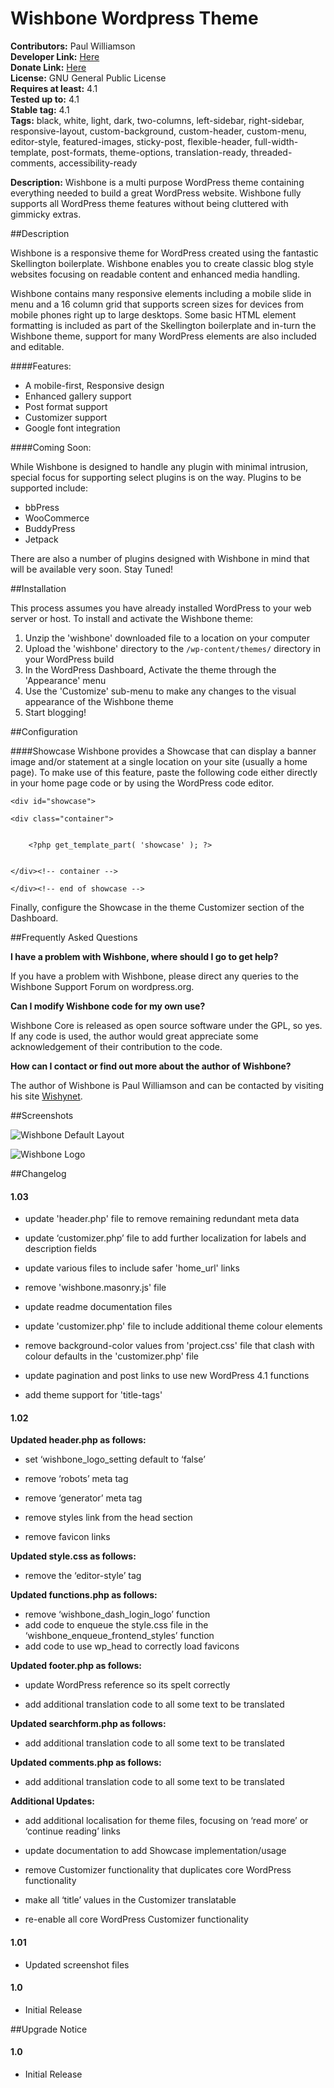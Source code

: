 Wishbone Wordpress Theme
==============================

**Contributors:** Paul Williamson  
**Developer Link:** [Here](http://www.wishynet.co.uk)    
**Donate Link:** [Here](http://wishbone.wishynet.co.uk/donate)    
**License:** GNU General Public License  
**Requires at least:** 4.1  
**Tested up to:** 4.1  
**Stable tag:** 4.1  
**Tags:** black, white, light, dark, two-columns, left-sidebar, right-sidebar, responsive-layout, custom-background, custom-header, custom-menu, editor-style, featured-images, sticky-post, flexible-header, full-width-template, post-formats, theme-options, translation-ready, threaded-comments, accessibility-ready

**Description:** Wishbone is a multi purpose WordPress theme containing everything needed to build a great WordPress website. Wishbone fully supports all WordPress theme features without being cluttered with gimmicky extras. 

##Description

Wishbone is a responsive theme for WordPress created using the fantastic Skellington boilerplate. Wishbone enables you to create classic blog style websites focusing on readable content and enhanced media handling. 

Wishbone contains many responsive elements including a mobile slide in menu and a 16 column grid that supports screen sizes for devices from mobile phones right up to large desktops. Some basic HTML element formatting is included as part of the Skellington boilerplate and in-turn the Wishbone theme, support for many WordPress elements are also included and editable. 

####Features:

* A mobile-first, Responsive design
* Enhanced gallery support
* Post format support
* Customizer support
* Google font integration

####Coming Soon:

While Wishbone is designed to handle any plugin with minimal intrusion, special focus for supporting select plugins is on the way. Plugins to be supported include:

* bbPress 
* WooCommerce
* BuddyPress
* Jetpack

There are also a number of plugins designed with Wishbone in mind that will be available very soon. Stay Tuned!

##Installation

This process assumes you have already installed WordPress to your web server or host. 
To install and activate the Wishbone theme:

1. Unzip the 'wishbone' downloaded file to a location on your computer
2. Upload the 'wishbone' directory to the `/wp-content/themes/` directory in your WordPress build
3. In the WordPress Dashboard, Activate the theme through the 'Appearance' menu
4. Use the 'Customize' sub-menu to make any changes to the visual appearance of the Wishbone theme
5. Start blogging!

##Configuration

####Showcase
Wishbone provides a Showcase that can display a banner image and/or statement at a single location on your site (usually a home page). To make use of this feature, paste the following code either directly in your home page code or by using the WordPress code editor. 

    <div id="showcase">
		
	<div class="container">
		
	
	    <?php get_template_part( 'showcase' ); ?>
		
			
	</div><!-- container -->
	
    </div><!-- end of showcase -->

Finally, configure the Showcase in the theme Customizer section of the Dashboard. 

##Frequently Asked Questions

**I have a problem with Wishbone, where should I go to get help?**

If you have a problem with Wishbone, please direct any queries to the Wishbone Support Forum on wordpress.org. 

**Can I modify Wishbone code for my own use?**

Wishbone Core is released as open source software under the GPL, so yes. If any code is used, the author would great appreciate some acknowledgement of their contribution to the code. 

**How can I contact or find out more about the author of Wishbone?**

The author of Wishbone is Paul Williamson and can be contacted by visiting his site [Wishynet](www.wishynet.co.uk).

##Screenshots

![Wishbone Default Layout](http://wishbone.wishynet.co.uk/wp-content/themes/wishbone/screenshot.png "Wishbone Default Layout")

![Wishbone Logo](http://wishbone.wishynet.co.uk/wp-content/themes/wishbone/screenshot-logo.png "Wishbone Logo")

##Changelog

#### 1.03
- update 'header.php' file to remove remaining redundant meta data

- update ‘customizer.php’ file to add further localization for labels and
description fields

- update various files to include safer 'home_url' links

- remove 'wishbone.masonry.js' file

- update readme documentation files

- update 'customizer.php' file to include additional theme colour elements

- remove background-color values from 'project.css' file that clash with colour defaults in the 'customizer.php' file

- update pagination and post links to use new WordPress 4.1 functions

- add theme support for 'title-tags' 

#### 1.02
**Updated header.php as follows:**

- set ‘wishbone_logo_setting default to ‘false’

- remove ‘robots’ meta tag

- remove ‘generator’ meta tag

- remove styles link from the head section

- remove favicon links

**Updated style.css as follows:**

- remove the ‘editor-style’ tag

**Updated functions.php as follows:**

- remove ‘wishbone_dash_login_logo’ function
- add code to enqueue the style.css file in the ‘wishbone_enqueue_frontend_styles’ function
- add code to use wp_head to correctly load favicons

**Updated footer.php as follows:**

- update WordPress reference so its spelt correctly

- add additional translation code to all some text to be translated

**Updated searchform.php as follows:**

- add additional translation code to all some text to be translated

**Updated comments.php as follows:**

- add additional translation code to all some text to be translated 

**Additional Updates:**

- add additional localisation for theme files, focusing on ‘read more’
or ‘continue reading’ links

- update documentation to add Showcase implementation/usage

- remove Customizer functionality that duplicates core WordPress
functionality

- make all ‘title’ values in the Customizer translatable

- re-enable all core WordPress Customizer functionality

#### 1.01
* Updated screenshot files

#### 1.0
* Initial Release

##Upgrade Notice

#### 1.0
* Initial Release
